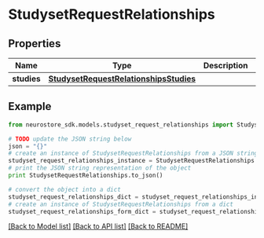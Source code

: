 # StudysetRequestRelationships


## Properties
Name | Type | Description | Notes
------------ | ------------- | ------------- | -------------
**studies** | [**StudysetRequestRelationshipsStudies**](StudysetRequestRelationshipsStudies.md) |  | [optional] 

## Example

```python
from neurostore_sdk.models.studyset_request_relationships import StudysetRequestRelationships

# TODO update the JSON string below
json = "{}"
# create an instance of StudysetRequestRelationships from a JSON string
studyset_request_relationships_instance = StudysetRequestRelationships.from_json(json)
# print the JSON string representation of the object
print StudysetRequestRelationships.to_json()

# convert the object into a dict
studyset_request_relationships_dict = studyset_request_relationships_instance.to_dict()
# create an instance of StudysetRequestRelationships from a dict
studyset_request_relationships_form_dict = studyset_request_relationships.from_dict(studyset_request_relationships_dict)
```
[[Back to Model list]](../README.md#documentation-for-models) [[Back to API list]](../README.md#documentation-for-api-endpoints) [[Back to README]](../README.md)


